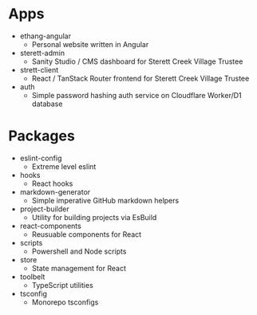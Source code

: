 # Apps

- ethang-angular
  - Personal website written in Angular
- sterett-admin
  - Sanity Studio / CMS dashboard for Sterett Creek Village Trustee
- strett-client
  - React / TanStack Router frontend for Sterett Creek Village Trustee
- auth
  - Simple password hashing auth service on Cloudflare Worker/D1 database

# Packages

- eslint-config
  - Extreme level eslint
- hooks
  - React hooks
- markdown-generator
  - Simple imperative GitHub markdown helpers
- project-builder
  - Utility for building projects via EsBuild
- react-components
  - Reusuable components for React
- scripts
  - Powershell and Node scripts
- store
  - State management for React
- toolbelt
  - TypeScript utilities
- tsconfig
  - Monorepo tsconfigs